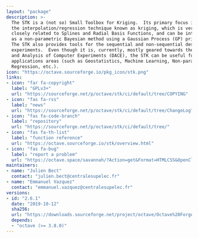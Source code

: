 ```yaml
---
layout: "package"
description: >-
  The STK is a (not so) Small Toolbox for Kriging.  Its primary focus is on
  the interpolation/regression technique known as kriging, which is very
  closely related to Splines and Radial Basis Functions, and can be interpreted
  as a non-parametric Bayesian method using a Gaussian Process (GP) prior.
  The STK also provides tools for the sequential and non-sequential design of
  experiments.  Even though it is, currently, mostly geared towards the Design
  and Analysis of Computer Experiments (DACE), the STK can be useful for other
  applications areas (such as Geostatistics, Machine Learning, Non-parametric
  Regression, etc.).
icon: "https://octave.sourceforge.io/pkg_icon/stk.png"
links:
- icon: "far fa-copyright"
  label: "GPLv3+"
  url: "https://sourceforge.net/p/octave/stk/ci/default/tree/COPYING"
- icon: "fas fa-rss"
  label: "news"
  url: "https://sourceforge.net/p/octave/stk/ci/default/tree/ChangeLog"
- icon: "fas fa-code-branch"
  label: "repository"
  url: "https://sourceforge.net/p/octave/stk/ci/default/tree/"
- icon: "fas fa-th-list"
  label: "function reference"
  url: "https://octave.sourceforge.io/stk/overview.html"
- icon: "fas fa-bug"
  label: "report a problem"
  url: "https://octave.space/savannah/?Action=get&Format=HTMLCSS&OpenClosed=open&Title=[octave%20forge]%20(stk)"
maintainers:
- name: "Julien Bect"
  contact: "julien.bect@centralesupelec.fr"
- name: "Emmanuel Vazquez"
  contact: "emmanuel.vazquez@centralesupelec.fr"
versions:
- id: "2.6.1"
  date: "2019-10-12"
  sha256:
  url: "https://downloads.sourceforge.net/project/octave/Octave%20Forge%20Packages/Individual%20Package%20Releases/stk-2.6.1.tar.gz"
  depends:
  - "octave (>= 3.8.0)"
---
```

